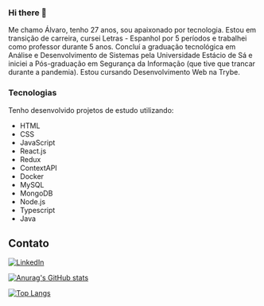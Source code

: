 ### Hi there 👋
Me chamo Álvaro, tenho 27 anos, sou apaixonado por tecnologia.
Estou em transição de carreira, cursei Letras - Espanhol por 5 períodos e trabalhei como professor durante 5 anos.
Concluí a graduação tecnológica em Análise e Desenvolvimento de Sistemas pela Universidade Estácio de Sá e iniciei a Pós-graduação em Segurança da Informação (que tive que trancar durante a pandemia).
Estou cursando Desenvolvimento Web na Trybe.

### Tecnologias

Tenho desenvolvido projetos de estudo utilizando:
- HTML
- CSS
- JavaScript
- React.js
- Redux
- ContextAPI
- Docker
- MySQL
- MongoDB
- Node.js
- Typescript
- Java

## Contato

<a href="https://www.linkedin.com/in/alvarogularte/"><img alt="LinkedIn" src="https://img.shields.io/badge/LinkedIn-0077B5?style=for-the-badge&logo=linkedin&logoColor=white" /></a>


[![Anurag's GitHub stats](https://github-readme-stats.vercel.app/api?username=alvarogularte&count_private=true&show_icons=true&theme=merko)](https://github.com/anuraghazra/github-readme-stats)

[![Top Langs](https://github-readme-stats.vercel.app/api/top-langs/?username=alvarogularte&count_private=true&show_icons=true&theme=merko&layout=compact)](https://github.com/anuraghazra/github-readme-stats)
